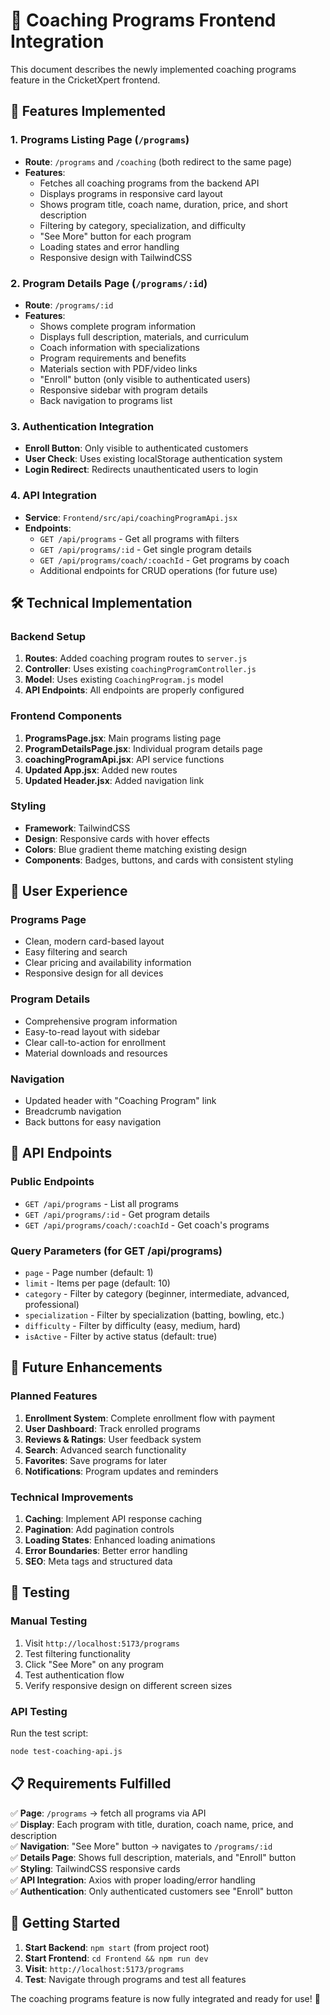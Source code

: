 # 🏏 Coaching Programs Frontend Integration

This document describes the newly implemented coaching programs feature in the CricketXpert frontend.

## 🚀 Features Implemented

### 1. Programs Listing Page (`/programs`)
- **Route**: `/programs` and `/coaching` (both redirect to the same page)
- **Features**:
  - Fetches all coaching programs from the backend API
  - Displays programs in responsive card layout
  - Shows program title, coach name, duration, price, and short description
  - Filtering by category, specialization, and difficulty
  - "See More" button for each program
  - Loading states and error handling
  - Responsive design with TailwindCSS

### 2. Program Details Page (`/programs/:id`)
- **Route**: `/programs/:id`
- **Features**:
  - Shows complete program information
  - Displays full description, materials, and curriculum
  - Coach information with specializations
  - Program requirements and benefits
  - Materials section with PDF/video links
  - "Enroll" button (only visible to authenticated users)
  - Responsive sidebar with program details
  - Back navigation to programs list

### 3. Authentication Integration
- **Enroll Button**: Only visible to authenticated customers
- **User Check**: Uses existing localStorage authentication system
- **Login Redirect**: Redirects unauthenticated users to login

### 4. API Integration
- **Service**: `Frontend/src/api/coachingProgramApi.jsx`
- **Endpoints**:
  - `GET /api/programs` - Get all programs with filters
  - `GET /api/programs/:id` - Get single program details
  - `GET /api/programs/coach/:coachId` - Get programs by coach
  - Additional endpoints for CRUD operations (for future use)

## 🛠️ Technical Implementation

### Backend Setup
1. **Routes**: Added coaching program routes to `server.js`
2. **Controller**: Uses existing `coachingProgramController.js`
3. **Model**: Uses existing `CoachingProgram.js` model
4. **API Endpoints**: All endpoints are properly configured

### Frontend Components
1. **ProgramsPage.jsx**: Main programs listing page
2. **ProgramDetailsPage.jsx**: Individual program details page
3. **coachingProgramApi.jsx**: API service functions
4. **Updated App.jsx**: Added new routes
5. **Updated Header.jsx**: Added navigation link

### Styling
- **Framework**: TailwindCSS
- **Design**: Responsive cards with hover effects
- **Colors**: Blue gradient theme matching existing design
- **Components**: Badges, buttons, and cards with consistent styling

## 📱 User Experience

### Programs Page
- Clean, modern card-based layout
- Easy filtering and search
- Clear pricing and availability information
- Responsive design for all devices

### Program Details
- Comprehensive program information
- Easy-to-read layout with sidebar
- Clear call-to-action for enrollment
- Material downloads and resources

### Navigation
- Updated header with "Coaching Program" link
- Breadcrumb navigation
- Back buttons for easy navigation

## 🔧 API Endpoints

### Public Endpoints
- `GET /api/programs` - List all programs
- `GET /api/programs/:id` - Get program details
- `GET /api/programs/coach/:coachId` - Get coach's programs

### Query Parameters (for GET /api/programs)
- `page` - Page number (default: 1)
- `limit` - Items per page (default: 10)
- `category` - Filter by category (beginner, intermediate, advanced, professional)
- `specialization` - Filter by specialization (batting, bowling, etc.)
- `difficulty` - Filter by difficulty (easy, medium, hard)
- `isActive` - Filter by active status (default: true)

## 🎯 Future Enhancements

### Planned Features
1. **Enrollment System**: Complete enrollment flow with payment
2. **User Dashboard**: Track enrolled programs
3. **Reviews & Ratings**: User feedback system
4. **Search**: Advanced search functionality
5. **Favorites**: Save programs for later
6. **Notifications**: Program updates and reminders

### Technical Improvements
1. **Caching**: Implement API response caching
2. **Pagination**: Add pagination controls
3. **Loading States**: Enhanced loading animations
4. **Error Boundaries**: Better error handling
5. **SEO**: Meta tags and structured data

## 🧪 Testing

### Manual Testing
1. Visit `http://localhost:5173/programs`
2. Test filtering functionality
3. Click "See More" on any program
4. Test authentication flow
5. Verify responsive design on different screen sizes

### API Testing
Run the test script:
```bash
node test-coaching-api.js
```

## 📋 Requirements Fulfilled

✅ **Page**: `/programs` → fetch all programs via API  
✅ **Display**: Each program with title, duration, coach name, price, and description  
✅ **Navigation**: "See More" button → navigates to `/programs/:id`  
✅ **Details Page**: Shows full description, materials, and "Enroll" button  
✅ **Styling**: TailwindCSS responsive cards  
✅ **API Integration**: Axios with proper loading/error handling  
✅ **Authentication**: Only authenticated customers see "Enroll" button  

## 🚀 Getting Started

1. **Start Backend**: `npm start` (from project root)
2. **Start Frontend**: `cd Frontend && npm run dev`
3. **Visit**: `http://localhost:5173/programs`
4. **Test**: Navigate through programs and test all features

The coaching programs feature is now fully integrated and ready for use! 🎉
